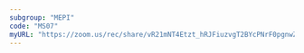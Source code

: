 ```yaml
---
subgroup: "MEPI"
code: "MS07"
myURL: "https://zoom.us/rec/share/vR21mNT4Etzt_hRJFiuzvgT2BYcPNrF0pgnwZn9fkEM7ljHp9IZOjFhwgOx3SuZz.BsytzK-1n2I2oA5-?startTime=1623773133000"
---
```

